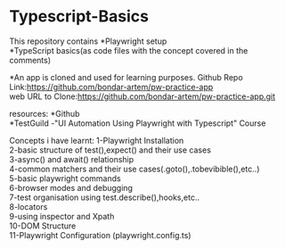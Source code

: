 # Typescript-Basics

This repository contains 
*Playwright setup<br>
*TypeScript basics(as code files with the concept covered in the comments)<br>

*An app is cloned and used for learning purposes.
Github Repo Link:https://github.com/bondar-artem/pw-practice-app <br>
web URL to Clone:https://github.com/bondar-artem/pw-practice-app.git<br>

resources:
*Github <br>
*TestGuild -"UI Automation Using Playwright with Typescript" Course

Concepts i have learnt:
1-Playwright Installation<br>
2-basic structure of test(),expect() and their use cases<br>
3-async() and await() relationship<br>
4-common matchers and their use cases(.goto(),.tobevibible(),etc..)<br>
5-basic playwright commands<br>
6-browser modes and debugging<br>
7-test organisation using test.describe(),hooks,etc..<br>
8-locators<br>
9-using inspector and Xpath<br>
10-DOM Structure<br>
11-Playwright Configuration (playwright.config.ts)


